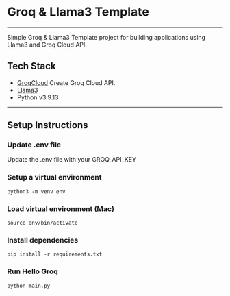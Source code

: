 # Groq & Llama3 Template
---

Simple Groq & Llama3 Template project for building applications using Llama3 and Groq Cloud API.

## Tech Stack

- [GroqCloud](https://console.groq.com/login) Create Groq Cloud API.
- [Llama3](https://llama.meta.com/llama3/)
- Python v3.9.13
---

## Setup Instructions

### Update .env file

Update the .env file with your GROQ_API_KEY

### Setup a virtual environment

`python3 -m venv env`

### Load virtual environment (Mac)

`source env/bin/activate`

### Install dependencies

`pip install -r requirements.txt`

### Run Hello Groq

`python main.py`



